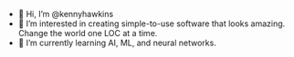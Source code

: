 - 👋 Hi, I’m @kennyhawkins
- 👀 I’m interested in creating simple-to-use software that looks amazing. Change the world one LOC at a time.
- 🌱 I’m currently learning AI, ML, and neural networks.

<!---
kennyhawkins/kennyhawkins is a ✨ special ✨ repository because its `README.md` (this file) appears on your GitHub profile.
You can click the Preview link to take a look at your changes.
--->
